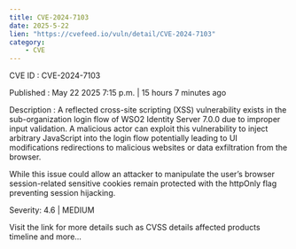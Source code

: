 ```yaml
---
title: CVE-2024-7103
date: 2025-5-22
lien: "https://cvefeed.io/vuln/detail/CVE-2024-7103"
category:
    - CVE
---
```


CVE ID : CVE-2024-7103

Published :  May 22
2025
7:15 p.m. | 15 hours
7 minutes ago

Description : A reflected cross-site scripting (XSS) vulnerability exists in the sub-organization login flow of WSO2 Identity Server 7.0.0 due to improper input validation. A malicious actor can exploit this vulnerability to inject arbitrary JavaScript into the login flow
potentially leading to UI modifications
redirections to malicious websites
or data exfiltration from the browser.

While this issue could allow an attacker to manipulate the user’s browser
session-related sensitive cookies remain protected with the httpOnly flag
preventing session hijacking.

Severity: 4.6 | MEDIUM

Visit the link for more details
such as CVSS details
affected products
timeline
and more...
